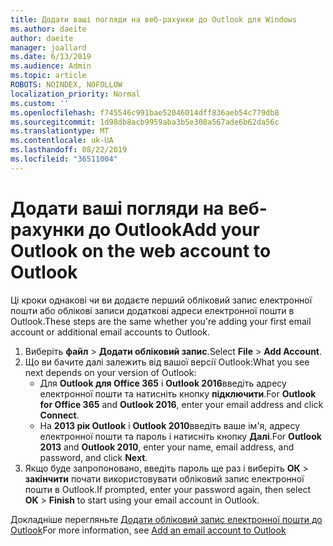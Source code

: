 ```yaml
---
title: Додати ваші погляди на веб-рахунки до Outlook для Windows
ms.author: daeite
author: daeite
manager: joallard
ms.date: 6/13/2019
ms.audience: Admin
ms.topic: article
ROBOTS: NOINDEX, NOFOLLOW
localization_priority: Normal
ms.custom: ''
ms.openlocfilehash: f745546c991bae52046014dff836aeb54c779db8
ms.sourcegitcommit: 1d98db8acb9959aba3b5e308a567ade6b62da56c
ms.translationtype: MT
ms.contentlocale: uk-UA
ms.lasthandoff: 08/22/2019
ms.locfileid: "36511004"
---
```

# <a name="add-your-outlook-on-the-web-account-to-outlook"></a><span data-ttu-id="19023-102">Додати ваші погляди на веб-рахунки до Outlook</span><span class="sxs-lookup"><span data-stu-id="19023-102">Add your Outlook on the web account to Outlook</span></span>

<span data-ttu-id="19023-103">Ці кроки однакові чи ви додаєте перший обліковий запис електронної пошти або облікові записи додаткові адреси електронної пошти в Outlook.</span><span class="sxs-lookup"><span data-stu-id="19023-103">These steps are the same whether you're adding your first email account or additional email accounts to Outlook.</span></span>

1. <span data-ttu-id="19023-104">Виберіть **файл** > **Додати обліковий запис**.</span><span class="sxs-lookup"><span data-stu-id="19023-104">Select **File** > **Add Account**.</span></span>
1. <span data-ttu-id="19023-105">Що ви бачите далі залежить від вашої версії Outlook:</span><span class="sxs-lookup"><span data-stu-id="19023-105">What you see next depends on your version of Outlook:</span></span>
    - <span data-ttu-id="19023-106">Для **Outlook для Office 365** і **Outlook 2016**введіть адресу електронної пошти та натисніть кнопку **підключити**.</span><span class="sxs-lookup"><span data-stu-id="19023-106">For **Outlook for Office 365** and **Outlook 2016**, enter your email address and click **Connect**.</span></span>
    - <span data-ttu-id="19023-107">На **2013 рік Outlook** і **Outlook 2010**введіть ваше ім'я, адресу електронної пошти та пароль і натисніть кнопку **Далі**.</span><span class="sxs-lookup"><span data-stu-id="19023-107">For **Outlook 2013** and **Outlook 2010**, enter your name, email address, and password, and click **Next**.</span></span>
1. <span data-ttu-id="19023-108">Якщо буде запропоновано, введіть пароль ще раз і виберіть **ОК** > **закінчити** почати використовувати обліковий запис електронної пошти в Outlook.</span><span class="sxs-lookup"><span data-stu-id="19023-108">If prompted, enter your password again, then select **OK** > **Finish** to start using your email account in Outlook.</span></span>

<span data-ttu-id="19023-109">Докладніше перегляньте [Додати обліковий запис електронної пошти до Outlook](https://support.office.com/article/6e27792a-9267-4aa4-8bb6-c84ef146101b)</span><span class="sxs-lookup"><span data-stu-id="19023-109">For more information, see [Add an email account to Outlook](https://support.office.com/article/6e27792a-9267-4aa4-8bb6-c84ef146101b)</span></span>